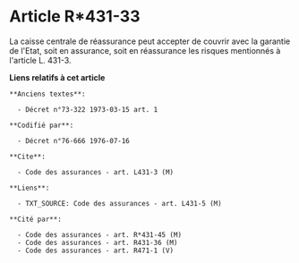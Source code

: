 # Article R*431-33

La caisse centrale de réassurance peut accepter de couvrir avec la garantie de l'Etat, soit en assurance, soit en réassurance
les risques mentionnés à l'article L. 431-3.

**Liens relatifs à cet article**

	**Anciens textes**:

	  - Décret n°73-322 1973-03-15 art. 1

	**Codifié par**:

	  - Décret n°76-666 1976-07-16

	**Cite**:

	  - Code des assurances - art. L431-3 (M)

	**Liens**:

	  - TXT_SOURCE: Code des assurances - art. L431-5 (M)

	**Cité par**:

	  - Code des assurances - art. R*431-45 (M)
	  - Code des assurances - art. R431-36 (M)
	  - Code des assurances - art. R471-1 (V)
